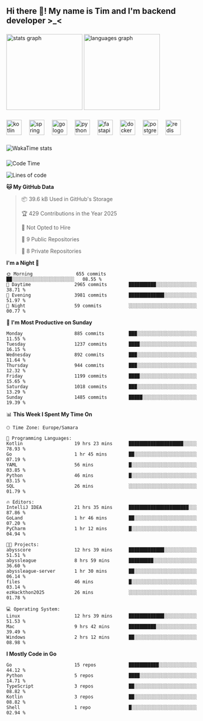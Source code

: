 <h2 align="left">Hi there 👋! My name is Tim and I'm backend developer >_<</h2>

###

<div align="left">
  <img src="https://github-readme-stats-qilm.vercel.app/api?username=intezya&hide_title=false&hide_rank=false&show_icons=true&include_all_commits=true&count_private=true&disable_animations=false&theme=omni&locale=en&hide_border=true&order=1&show=prs_merged&hide=issues" height="200" alt="stats graph"  />
  <img src="https://github-readme-stats-qilm.vercel.app/api/top-langs?username=intezya&locale=en&hide_title=false&layout=donut&langs_count=5&theme=omni&hide_border=true&order=2&exclude_repo=github-readme-stats&hide=mako" height="200" alt="languages graph"  />
</div>

###

<div align="left">
  <img src="https://img.shields.io/badge/Kotlin-7F52FF?logo=kotlin&logoColor=white&style=for-the-badge" height="40" alt="kotlin logo"  />
  <img width="12" />
  <img src="https://img.shields.io/badge/Spring-6DB33F?logo=spring&logoColor=black&style=for-the-badge" height="40" alt="spring logo"  />
  <img width="12" />
  <img src="https://img.shields.io/badge/Go-00ADD8?logo=go&logoColor=white&style=for-the-badge" height="40" alt="go logo"  />
  <img width="12" />
  <img src="https://img.shields.io/badge/Python-3776AB?logo=python&logoColor=white&style=for-the-badge" height="40" alt="python logo"  />
  <img width="12" />
  <img src="https://img.shields.io/badge/FastAPI-009688?logo=fastapi&logoColor=white&style=for-the-badge" height="40" alt="fastapi logo"  />
  <img width="12" />
  <img src="https://img.shields.io/badge/Docker-2496ED?logo=docker&logoColor=white&style=for-the-badge" height="40" alt="docker logo"  />
  <img width="12" />
  <img src="https://img.shields.io/badge/PostgreSQL-4169E1?logo=postgresql&logoColor=white&style=for-the-badge" height="40" alt="postgresql logo"  />
  <img width="12" />
  <img src="https://img.shields.io/badge/Redis-DC382D?logo=redis&logoColor=white&style=for-the-badge" height="40" alt="redis logo"  />
</div>

###

<picture>
	<source
		srcset="https://github-readme-stats-qilm.vercel.app/api/wakatime?username=intezya&theme=omni&layout=compact&hide_border=true"
		media="(prefers-color-scheme: dark)%2C (prefers-color-scheme: no-preference)"
	/>
	<img alt="WakaTime stats" src="https://github-readme-stats-qilm.vercel.app/api/wakatime?username=intezya&theme=omni&layout=compact&hide_border=true&"/>
</picture>

###

<!--START_SECTION:waka-->
![Code Time](http://img.shields.io/badge/Code%20Time-580%20hrs%202%20mins-blue)

![Lines of code](https://img.shields.io/badge/From%20Hello%20World%20I%27ve%20Written-942.8%20thousand%20lines%20of%20code-blue)

**🐱 My GitHub Data** 

> 📦 39.6 kB Used in GitHub's Storage 
 > 
> 🏆 429 Contributions in the Year 2025
 > 
> 🚫 Not Opted to Hire
 > 
> 📜 9 Public Repositories 
 > 
> 🔑 8 Private Repositories 
 > 
**I'm a Night 🦉** 

```text
🌞 Morning                655 commits         ██░░░░░░░░░░░░░░░░░░░░░░░   08.55 % 
🌆 Daytime                2965 commits        ██████████░░░░░░░░░░░░░░░   38.71 % 
🌃 Evening                3981 commits        █████████████░░░░░░░░░░░░   51.97 % 
🌙 Night                  59 commits          ░░░░░░░░░░░░░░░░░░░░░░░░░   00.77 % 
```
📅 **I'm Most Productive on Sunday** 

```text
Monday                   885 commits         ███░░░░░░░░░░░░░░░░░░░░░░   11.55 % 
Tuesday                  1237 commits        ████░░░░░░░░░░░░░░░░░░░░░   16.15 % 
Wednesday                892 commits         ███░░░░░░░░░░░░░░░░░░░░░░   11.64 % 
Thursday                 944 commits         ███░░░░░░░░░░░░░░░░░░░░░░   12.32 % 
Friday                   1199 commits        ████░░░░░░░░░░░░░░░░░░░░░   15.65 % 
Saturday                 1018 commits        ███░░░░░░░░░░░░░░░░░░░░░░   13.29 % 
Sunday                   1485 commits        █████░░░░░░░░░░░░░░░░░░░░   19.39 % 
```


📊 **This Week I Spent My Time On** 

```text
🕑︎ Time Zone: Europe/Samara

💬 Programming Languages: 
Kotlin                   19 hrs 23 mins      ████████████████████░░░░░   78.93 % 
Go                       1 hr 45 mins        ██░░░░░░░░░░░░░░░░░░░░░░░   07.19 % 
YAML                     56 mins             █░░░░░░░░░░░░░░░░░░░░░░░░   03.85 % 
Python                   46 mins             █░░░░░░░░░░░░░░░░░░░░░░░░   03.15 % 
SQL                      26 mins             ░░░░░░░░░░░░░░░░░░░░░░░░░   01.79 % 

🔥 Editors: 
IntelliJ IDEA            21 hrs 35 mins      ██████████████████████░░░   87.86 % 
GoLand                   1 hr 46 mins        ██░░░░░░░░░░░░░░░░░░░░░░░   07.20 % 
PyCharm                  1 hr 12 mins        █░░░░░░░░░░░░░░░░░░░░░░░░   04.94 % 

🐱‍💻 Projects: 
abysscore                12 hrs 39 mins      █████████████░░░░░░░░░░░░   51.51 % 
abyssleague              8 hrs 59 mins       █████████░░░░░░░░░░░░░░░░   36.60 % 
abyssleague-server       1 hr 30 mins        ██░░░░░░░░░░░░░░░░░░░░░░░   06.14 % 
files                    46 mins             █░░░░░░░░░░░░░░░░░░░░░░░░   03.14 % 
ezHackthon2025           26 mins             ░░░░░░░░░░░░░░░░░░░░░░░░░   01.78 % 

💻 Operating System: 
Linux                    12 hrs 39 mins      █████████████░░░░░░░░░░░░   51.53 % 
Mac                      9 hrs 42 mins       ██████████░░░░░░░░░░░░░░░   39.49 % 
Windows                  2 hrs 12 mins       ██░░░░░░░░░░░░░░░░░░░░░░░   08.98 % 
```

**I Mostly Code in Go** 

```text
Go                       15 repos            ███████████░░░░░░░░░░░░░░   44.12 % 
Python                   5 repos             ████░░░░░░░░░░░░░░░░░░░░░   14.71 % 
TypeScript               3 repos             ██░░░░░░░░░░░░░░░░░░░░░░░   08.82 % 
Kotlin                   3 repos             ██░░░░░░░░░░░░░░░░░░░░░░░   08.82 % 
Shell                    1 repo              █░░░░░░░░░░░░░░░░░░░░░░░░   02.94 % 
```




<!--END_SECTION:waka-->
